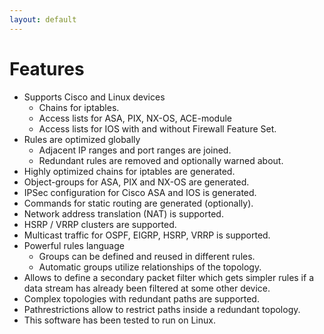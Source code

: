 ```yaml
---
layout: default
---
```


# Features

- Supports Cisco and Linux devices
  - Chains for iptables.
  - Access lists for ASA, PIX, NX-OS, ACE-module
  - Access lists for IOS with and without Firewall Feature Set.
- Rules are optimized globally 
  - Adjacent IP ranges and port ranges are joined.
  - Redundant rules are removed and optionally warned about.
- Highly optimized chains for iptables are generated.
- Object-groups for ASA, PIX and NX-OS are generated.
- IPSec configuration for Cisco ASA and IOS is generated.
- Commands for static routing are generated (optionally).
- Network address translation (NAT) is supported.
- HSRP / VRRP clusters are supported.
- Multicast traffic for OSPF, EIGRP, HSRP, VRRP is supported.
- Powerful rules language 
   - Groups can be defined and reused in different rules.
   - Automatic groups utilize relationships of the topology.
- Allows to define a secondary packet filter which gets simpler rules 
  if a data stream has already been filtered at some other device.
- Complex topologies with redundant paths are supported.
- Pathrestrictions allow to restrict paths inside a redundant topology.
- This software has been tested to run on Linux.